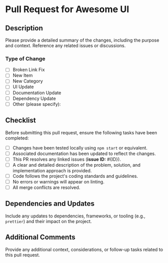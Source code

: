 # Pull Request for Awesome UI

## Description

Please provide a detailed summary of the changes, including the purpose and context. Reference any related issues or discussions.

### Type of Change

- [ ] Broken Link Fix
- [ ] New Item
- [ ] New Category
- [ ] UI Update
- [ ] Documentation Update
- [ ] Dependency Update
- [ ] Other (please specify):

## Checklist

Before submitting this pull request, ensure the following tasks have been completed:

- [ ] Changes have been tested locally using `npm start` or equivalent.
- [ ] Associated documentation has been updated to reflect the changes.
- [ ] This PR resolves any linked issues (**issue ID:** #{ID}).
- [ ] A clear and detailed description of the problem, solution, and implementation approach is provided.
- [ ] Code follows the project's coding standards and guidelines.
- [ ] No errors or warnings will appear on linting.
- [ ] All merge conflicts are resolved.

## Dependencies and Updates

Include any updates to dependencies, frameworks, or tooling (e.g., `prettier`) and their impact on the project.

## Additional Comments

Provide any additional context, considerations, or follow-up tasks related to this pull request.
